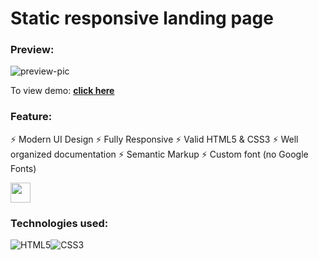 # Static responsive landing page
### Preview:
![preview-pic](https://user-images.githubusercontent.com/101941520/230321609-9a13144f-836c-4ae4-af4c-a97847c45477.jpg)


To view demo: **[click here](https://ptbit.github.io/responsive-landing-page/)** 




### Feature:
⚡️ Modern UI Design 
⚡️ Fully Responsive
⚡️ Valid HTML5 & CSS3
⚡️ Well organized documentation
⚡️ Semantic Markup
⚡️ Custom font (no Google Fonts)

<img src="https://github.com/blackcater/blackcater/raw/main/images/Hi.gif" height="32"/>

### Technologies used: 
![HTML5](https://img.shields.io/badge/html5-%23E34F26.svg?style=for-the-badge&logo=html5&logoColor=white)![CSS3](https://img.shields.io/badge/css3-%231572B6.svg?style=for-the-badge&logo=css3&logoColor=white)